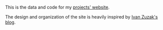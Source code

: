 This is the data and code for my [projects' website](http://rfc1459.github.com).

The design and organization of the site is heavily inspired by [Ivan Zuzak's blog](https://github.com/izuzak/izuzak.github.com).
